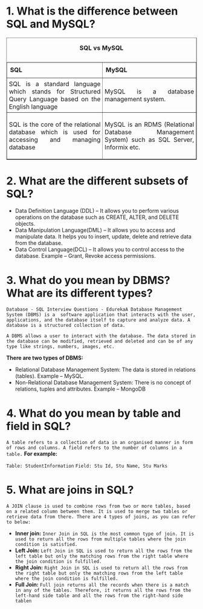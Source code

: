# 1. What is the difference between SQL and MySQL?
<table border="1"><caption><p style="text-align: center;"><strong><span> SQL vs MySQL</span></strong></p></caption><tbody><tr style="height: 41.1563px;"><td><span><strong>SQL</strong></span></td><td><span><strong>MySQL</strong></span></td></tr><tr style="height: 48px;"><td style="padding: 5px; width: 394px; text-align: justify; height: 48px;"><span>SQL is a standard language which stands for Structured Query Language based on the English language<a name="subsetsofsql"></a> </span></td><td style="padding: 5px; width: 365px; text-align: justify; height: 48px;"><span>MySQL is a database management system. </span></td></tr><tr><td style="padding: 5px; width: 394px; text-align: justify;"><span>SQL is the core of the relational database which is used for accessing and managing database</span></td><td style="padding: 5px; width: 365px; text-align: justify;"><p style="text-align: justify;"><span>MySQL is an RDMS (Relational Database Management System) such as SQL Server, Informix etc.</span></p></td></tr></tbody></table>

# 2. What are the different subsets of SQL?
- Data Definition Language (DDL) – It allows you to perform various operations on the database such as CREATE, ALTER, and DELETE objects.
- Data Manipulation Language(DML) – It allows you to access and manipulate data. It helps you to insert, update, delete and retrieve data from the database.
- Data Control Language(DCL) – It allows you to control access to the database. Example – Grant, Revoke access permissions.

# 3. What do you mean by DBMS? What are its different types?
`Database - SQL Interview Questions - EdurekaA Database Management System (DBMS) is a  software application that interacts with the user, applications, and the database itself to capture and analyze data. A database is a structured collection of data. `

`A DBMS allows a user to interact with the database. The data stored in the database can be modified, retrieved and deleted and can be of any type like strings, numbers, images, etc.`

**There are two types of DBMS:**

- Relational Database Management System: The data is stored in relations (tables). Example – MySQL.
- Non-Relational Database Management System: There is no concept of relations, tuples and attributes.  Example – MongoDB


# 4. What do you mean by table and field in SQL?
`A table refers to a collection of data in an organised manner in form of rows and columns. A field refers to the number of columns in a table.`
**For example:**

`Table: StudentInformation`
`Field: Stu Id, Stu Name, Stu Marks`

# 5. What are joins in SQL?
`A JOIN clause is used to combine rows from two or more tables, based on a related column between them. It is used to merge two tables or retrieve data from there. There are 4 types of joins, as you can refer to below:`

- **Inner join:** `Inner Join in SQL is the most common type of join. It is used to return all the rows from multiple tables where the join condition is satisfied.`
- **Left Join:**  `Left Join in SQL is used to return all the rows from the left table but only the matching rows from the right table where the join condition is fulfilled.`
- **Right Join:** `Right Join in SQL is used to return all the rows from the right table but only the matching rows from the left table where the join condition is fulfilled.`
- **Full Join:** `Full join returns all the records when there is a match in any of the tables. Therefore, it returns all the rows from the left-hand side table and all the rows from the right-hand side tablen`
